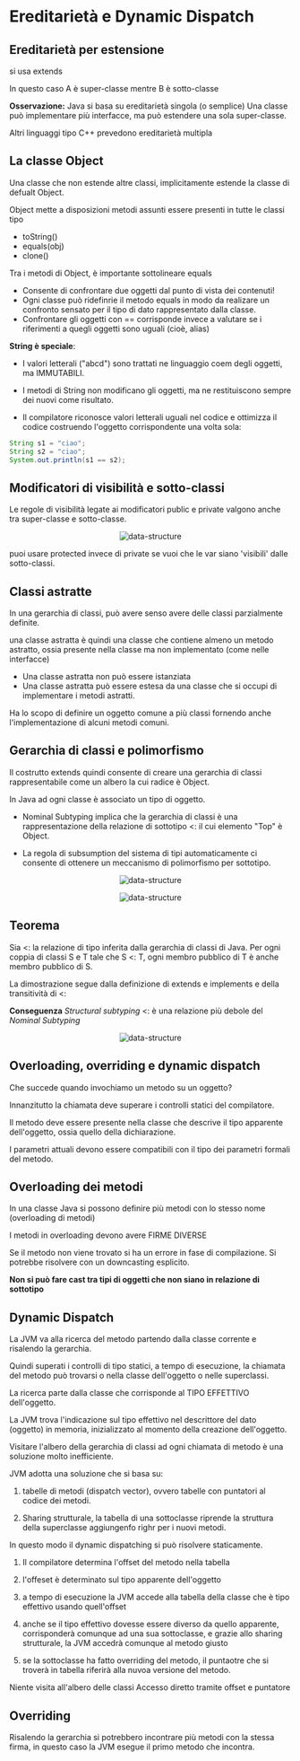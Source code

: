 # Ereditarietà e Dynamic Dispatch

## Ereditarietà per estensione

si usa extends

In questo caso A è super-classe mentre B è sotto-classe

**Osservazione:**
Java si basa su ereditarietà singola (o semplice)
Una classe può implementare più interfacce, ma può estendere una sola super-classe.

Altri linguaggi tipo C++ prevedono ereditarietà multipla

## La classe Object

Una classe che non estende altre classi, implicitamente estende la classe di defualt Object.

Object mette a disposizioni metodi assunti essere presenti in tutte le classi tipo

- toString()
- equals(obj)
- clone()

Tra i metodi di Object, è importante sottolineare equals

- Consente di confrontare due oggetti dal punto di vista dei contenuti!
- Ogni classe può ridefinrie il metodo equals in modo da realizare un confronto sensato per il tipo di dato rappresentato dalla classe.
- Confrontare gli oggetti con == corrisponde invece a valutare se i riferimenti a quegli oggetti sono uguali (cioè, alias)

**String è speciale**:

- I valori letterali ("abcd") sono trattati ne linguaggio coem degli oggetti, ma IMMUTABILI.

- I metodi di String non modificano gli oggetti, ma ne restituiscono sempre dei nuovi come risultato.

- Il compilatore riconosce valori letterali uguali nel codice e ottimizza il codice costruendo l'oggetto corrispondente una volta sola:

```java
String s1 = "ciao";
String s2 = "ciao";
System.out.println(s1 == s2);
```

## Modificatori di visibilità e sotto-classi

Le regole di visibilità legate ai modificatori public e private valgono anche tra super-classe e sotto-classe.

<p align="center">
  <img src="./assets/pdp54.png" alt="data-structure" />
</p>

puoi usare protected invece di private se vuoi che le var siano 'visibili' dalle sotto-classi.

## Classi astratte

In una gerarchia di classi, può avere senso avere delle classi parzialmente definite.

una classe astratta è quindi una classe che contiene almeno un metodo astratto, ossia presente nella classe ma non implementato (come nelle interfacce)

- Una classe astratta non può essere istanziata
- Una classe astratta può essere estesa da una classe che si occupi di implementare i metodi astratti.

Ha lo scopo di definire un oggetto comune a più classi fornendo anche l'implementazione di alcuni metodi comuni.

## Gerarchia di classi e polimorfismo

Il costrutto extends quindi consente di creare una gerarchia di classi rappresentabile come un albero la cui radice è Object.

In Java ad ogni classe è associato un tipo di oggetto.

- Nominal Subtyping implica che la gerarchia di classi è una rappresentazione della relazione di sottotipo <: il cui elemento "Top" è Object.

- La regola di subsumption del sistema di tipi automaticamente ci consente di ottenere un meccanismo di polimorfismo per sottotipo.

<p align="center">
  <img src="./assets/pdp55.png" alt="data-structure" />
</p>

<p align="center">
  <img src="./assets/pdp56.png" alt="data-structure" />
</p>

## Teorema

Sia <: la relazione di tipo inferita dalla gerarchia di classi di Java. Per ogni coppia di classi S e T tale che S <: T, ogni membro pubblico di T è anche membro pubblico di S.

La dimostrazione segue dalla definizione di extends e implements e della transitività di <:

**Conseguenza**
_Structural subtyping_ <: è una relazione più debole del _Nominal Subtyping_

<p align="center">
  <img src="./assets/pdp57.png" alt="data-structure" />
</p>

## Overloading, overriding e dynamic dispatch

Che succede quando invochiamo un metodo su un oggetto?

Innanzitutto la chiamata deve superare i controlli statici del compilatore.

Il metodo deve essere presente nella classe che descrive il tipo apparente dell'oggetto, ossia quello della dichiarazione.

I parametri attuali devono essere compatibili con il tipo dei parametri formali del metodo.

## Overloading dei metodi

In una classe Java si possono definire più metodi con lo stesso nome (overloading di metodi)

I metodi in overloading devono avere FIRME DIVERSE

Se il metodo non viene trovato si ha un errore in fase di compilazione.
Si potrebbe risolvere con un downcasting esplicito.

**Non si può fare cast tra tipi di oggetti che non siano in relazione di sottotipo**

## Dynamic Dispatch

La JVM va alla ricerca del metodo partendo dalla classe corrente e risalendo la gerarchia.

Quindi superati i controlli di tipo statici, a tempo di esecuzione, la chiamata del metodo può trovarsi o nella classe dell'oggetto o nelle superclassi.

La ricerca parte dalla classe che corrisponde al TIPO EFFETTIVO dell'oggetto.

La JVM trova l'indicazione sul tipo effettivo nel descrittore del dato (oggetto) in memoria, inizializzato al momento della creazione dell'oggetto.

Visitare l'albero della gerarchia di classi ad ogni chiamata di metodo è una soluzione molto inefficiente.

JVM adotta una soluzione che si basa su:

1. tabelle di metodi (dispatch vector), ovvero tabelle con puntatori al codice dei metodi.

2. Sharing strutturale, la tabella di una sottoclasse riprende la struttura della superclasse aggiungenfo righr per i nuovi metodi.

In questo modo il dynamic dispatching si può risolvere staticamente.

1. Il compilatore determina l'offset del metodo nella tabella

2. l'offeset è determinato sul tipo apparente dell'oggetto

3. a tempo di esecuzione la JVM accede alla tabella della classe che è tipo effettivo usando quell'offset

4. anche se il tipo effettivo dovesse essere diverso da quello apparente, corrisponderà comunque ad una sua sottoclasse, e grazie allo sharing strutturale, la JVM accedrà comunque al metodo giusto

5. se la sottoclasse ha fatto overriding del metodo, il puntaotre che si troverà in tabella riferirà alla nuvoa versione del metodo.

Niente visita all'albero delle classi
Accesso diretto tramite offset e puntatore

## Overriding

Risalendo la gerarchia si potrebbero incontrare più metodi con la stessa firma, in questo caso la JVM esegue il primo metodo che incontra.
